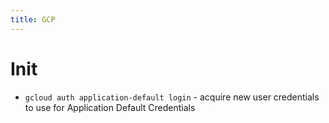 ```yaml
---
title: GCP
---
```

# Init

* `gcloud auth application-default login` - acquire new user credentials to use for Application Default Credentials
